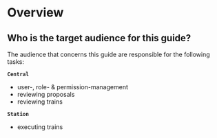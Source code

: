 # Overview

## Who is the target audience for this guide?

The audience that concerns this guide are responsible for the following tasks:

**``Central``**
- user-, role- & permission-management
- reviewing proposals
- reviewing trains

**`Station`**
- executing trains


